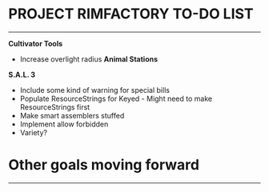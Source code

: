 # PROJECT RIMFACTORY TO-DO LIST
---
**Cultivator Tools**
+ Increase overlight radius
**Animal Stations**

**S.A.L. 3**
+ Include some kind of warning for special bills
+ Populate ResourceStrings for Keyed - Might need to make ResourceStrings first
+ Make smart assemblers stuffed
+ Implement allow forbidden
+ Variety?

# Other goals moving forward
---